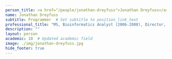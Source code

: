```yaml
---
person_title: <a href="/people/jonathan-dreyfuss">Jonathan Dreyfuss</a>
name: Jonathan Dreyfuss
subtitle: Programmer  # Set subtitle to position_link_text
professional_title: "MS, Bioinformatics Analyst (2006-2008), Director, Bioinformatics & Biostatistics Core Instructor in Medicine, Harvard Medical School"
description: ""
layout: person
academic: 10  # Updated academic field
image: ./img/jonathan-dreyfuss.jpg
hide_footer: true
---
```

